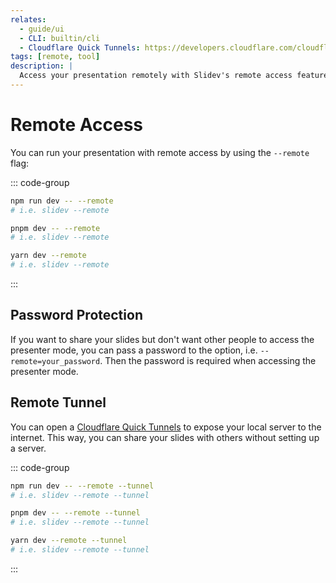 ```yaml
---
relates:
  - guide/ui
  - CLI: builtin/cli
  - Cloudflare Quick Tunnels: https://developers.cloudflare.com/cloudflare-one/connections/connect-networks/do-more-with-tunnels/trycloudflare/
tags: [remote, tool]
description: |
  Access your presentation remotely with Slidev's remote access feature.
---
```


# Remote Access

You can run your presentation with remote access by using the `--remote` flag:

::: code-group

```bash [npm]
npm run dev -- --remote
# i.e. slidev --remote
```

```bash [pnpm]
pnpm dev -- --remote
# i.e. slidev --remote
```

```bash [yarn]
yarn dev --remote
# i.e. slidev --remote
```

:::

## Password Protection

If you want to share your slides but don't want other people to access the presenter mode, you can pass a password to the option, i.e. `--remote=your_password`. Then the password is required when accessing the presenter mode.

## Remote Tunnel

You can open a [Cloudflare Quick Tunnels](https://developers.cloudflare.com/cloudflare-one/connections/connect-networks/do-more-with-tunnels/trycloudflare/) to expose your local server to the internet. This way, you can share your slides with others without setting up a server.

::: code-group

```bash [npm]
npm run dev -- --remote --tunnel
# i.e. slidev --remote --tunnel
```

```bash [pnpm]
pnpm dev -- --remote --tunnel
# i.e. slidev --remote --tunnel
```

```bash [yarn]
yarn dev --remote --tunnel
# i.e. slidev --remote --tunnel
```

:::
